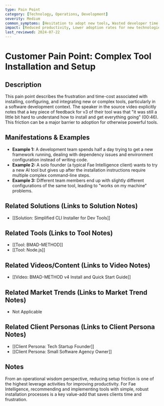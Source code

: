 ```yaml
---
type: Pain Point
category: [Technology, Operations, Development]
severity: Medium
common_symptoms: [Hesitation to adopt new tools, Wasted developer time on setup, Inconsistent environments across team members, High support burden for tool creators]
impact: [Reduced productivity, Lower adoption rates for new technologies, Increased project startup friction]
last_reviewed: 2024-07-22
---
```


# Customer Pain Point: Complex Tool Installation and Setup

## Description
This pain point describes the frustration and time-cost associated with installing, configuring, and integrating new or complex tools, particularly in a software development context. The speaker in the source video explicitly notes that a key piece of feedback for v3 of their tool was that "it was still a little bit hard to understand how to install and get everything going" (00:46). This friction can be a major barrier to adoption for otherwise powerful tools.

## Manifestations & Examples
- **Example 1:** A development team spends half a day trying to get a new framework running, dealing with dependency issues and environment configuration instead of writing code.
- **Example 2:** A solo founder (a typical Fae Intelligence client) wants to try a new AI tool but gives up after the installation instructions require multiple complex command-line steps.
- **Example 3:** Different team members end up with slightly different configurations of the same tool, leading to "works on my machine" problems.

## Related Solutions (Links to Solution Notes)
- [[Solution: Simplified CLI Installer for Dev Tools]]

## Related Tools (Links to Tool Notes)
- [[Tool: BMAD-METHOD]]
- [[Tool: Node.js]]

## Related Videos/Content (Links to Video Notes)
- [[Video: BMAD-METHOD v4 Install and Quick Start Guide]]

## Related Market Trends (Links to Market Trend Notes)
- Not Applicable

## Related Client Personas (Links to Client Persona Notes)
- [[Client Persona: Tech Startup Founder]]
- [[Client Persona: Small Software Agency Owner]]

## Notes
From an operational wisdom perspective, reducing setup friction is one of the highest leverage activities for improving productivity. For Fae Intelligence, recommending and implementing tools with simple, robust installation processes is a key value-add that saves clients time and frustration.
